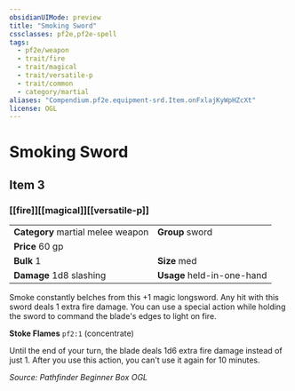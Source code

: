 ```yaml
---
obsidianUIMode: preview
title: "Smoking Sword"
cssclasses: pf2e,pf2e-spell
tags:
  - pf2e/weapon
  - trait/fire
  - trait/magical
  - trait/versatile-p
  - trait/common
  - category/martial
aliases: "Compendium.pf2e.equipment-srd.Item.onFxlajKyWpHZcXt"
license: OGL
---
```

# Smoking Sword
## Item 3
### [[fire]][[magical]][[versatile-p]]

|  |  |
| -- | -- |
| **Category** martial melee weapon | **Group** sword |
| **Price** 60 gp |  |
| **Bulk** 1 | **Size** med |
| **Damage** 1d8 slashing  | **Usage** held-in-one-hand |



Smoke constantly belches from this +1 magic longsword. Any hit with this sword deals 1 extra fire damage. You can use a special action while holding the sword to command the blade's edges to light on fire.

**Stoke Flames** `pf2:1` (concentrate)

Until the end of your turn, the blade deals 1d6 extra fire damage instead of just 1. After you use this action, you can't use it again for 10 minutes.

*Source: Pathfinder Beginner Box*
*OGL*